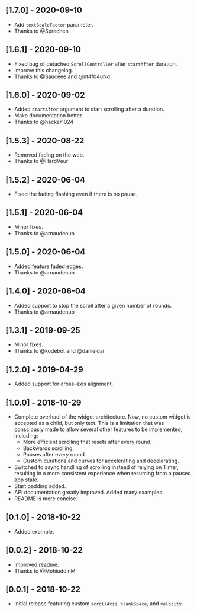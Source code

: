 ## [1.7.0] - 2020-09-10

* Add `textScaleFactor` parameter.
* Thanks to @Sprechen

## [1.6.1] - 2020-09-10

* Fixed bug of detached `ScrollController` after `startAfter` duration.
* Improve this changelog.
* Thanks to @Sauceee and @nt4f04uNd

## [1.6.0] - 2020-09-02

* Added `startAfter` argument to start scrolling after a duration.
* Make documentation better.
* Thanks to @hacker1024

## [1.5.3] - 2020-08-22

* Removed fading on the web.
* Thanks to @HardVeur

## [1.5.2] - 2020-06-04

* Fixed the fading flashing even if there is no pause.

## [1.5.1] - 2020-06-04

* Minor fixes.
* Thanks to @arnaudenub

## [1.5.0] - 2020-06-04

* Added feature faded edges.
* Thanks to @arnaudenub

## [1.4.0] - 2020-06-04

* Added support to stop the scroll after a given number of rounds.
* Thanks to @arnaudenub

## [1.3.1] - 2019-09-25

* Minor fixes.
* Thanks to @kodebot and @danieldai

## [1.2.0] - 2019-04-29

* Added support for cross-axis alignment.

## [1.0.0] - 2018-10-29

* Complete overhaul of the widget architecture. Now, no custom widget is
  accepted as a child, but only text. This is a limitation that was consciously
  made to allow several other features to be implemented, including:
  * More efficient scrolling that resets after every round.
  * Backwards scrolling.
  * Pauses after every round.
  * Custom durations and curves for accelerating and decelerating.
* Switched to async handling of scrolling instead of relying on Timer,
  resulting in a more consistent experience when resuming from a paused app
  state.
* Start padding added.
* API documentation greatly improved. Added many examples.
* README is more concise.

## [0.1.0] - 2018-10-22

* Added example.

## [0.0.2] - 2018-10-22

* Improved readme.
* Thanks to @MohiuddinM

## [0.0.1] - 2018-10-22

* Initial release featuring custom `scrollAxis`, `blankSpace`, and `velocity`.

